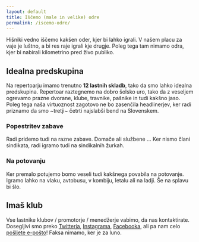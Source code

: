 ```yaml
---
layout: default
title: Iščemo (male in velike) odre
permalink: /iscemo-odre/
---
```


Hišniki vedno iščemo kakšen oder, kjer bi lahko igrali. V našem placu za vaje je luštno, a bi res raje igrali kje drugje. Poleg tega tam nimamo odra, kjer bi nabirali kilometrino pred živo publiko.

## Idealna predskupina

Na repertoarju imamo trenutno **12 lastnih skladb**, tako da smo lahko idealna predskupina. Repertoar raztegnemo na dobro šolsko uro, tako da z veseljem ogrevamo prazne dvorane, klube, travnike, pašnike in tudi kakšno jaso. Poleg tega naša virtuoznost zagotovo ne bo zasenčila headlinerjev, ker radi priznamo da smo ~tretji~ četrti najslabši bend na Slovenskem.

### Popestritev zabave

Radi pridemo tudi na razne zabave. Domače ali službene ... Ker nismo člani sindikata, radi igramo tudi na sindikalnih žurkah.

### Na potovanju

Ker premalo potujemo bomo veseli tudi kakšnega povabila na potovanje. Igramo lahko na vlaku, avtobusu, v kombiju, letalu ali na ladji. Še na splavu bi šlo.

## Imaš klub

Vse lastnike klubov / promotorje / menedžerje vabimo, da nas kontaktirate. Dosegljivi smo preko [Twitterja](https://twitter.com/hishnband), [Instagrama](https://instagram.com/hishnband/), [Facebooka](https://www.facebook.com/hishnband), ali pa nam celo [pošljete e-pošto](mailto:hishnband@gmail.com)! Faksa nimamo, ker je za luno.